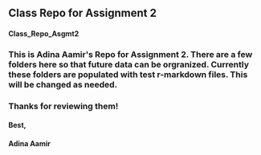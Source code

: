 ## Class Repo for Assignment 2
#### Class_Repo_Asgmt2


### This is Adina Aamir's Repo for Assignment 2. There are a few folders here so that future data can be orgranized. Currently these folders are populated with test r-markdown files. This will be changed as needed.

### Thanks for reviewing them!
#### Best,
#### Adina Aamir
